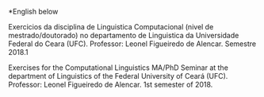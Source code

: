<p>*English below</p>

<p>Exercicios da disciplina de Linguistica Computacional (nivel de mestrado/doutorado) no departamento de Linguistica da Universidade Federal do Ceara (UFC). Professor: Leonel Figueiredo de Alencar. Semestre 2018.1</p>

<p>Exercises for the Computational Linguistics MA/PhD Seminar at the department of Linguistics of the Federal University of Ceará (UFC). Professor: Leonel Figueiredo de Alencar. 1st semester of 2018.</p>
